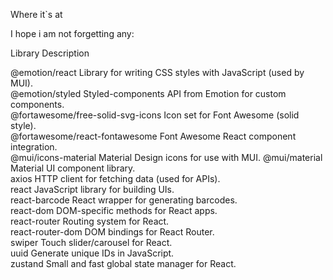 Where it`s at

I hope i am not forgetting any:

Library	                                Description	      

@emotion/react	                        Library for writing CSS styles with JavaScript (used by MUI).	
@emotion/styled	                        Styled-components API from Emotion for custom components.	
@fortawesome/free-solid-svg-icons	    Icon set for Font Awesome (solid style).	
@fortawesome/react-fontawesome	        Font Awesome React component integration.	
@mui/icons-material	                    Material Design icons for use with MUI.	
@mui/material	                        Material UI component library.	
axios	                                HTTP client for fetching data (used for APIs).	
react	                                JavaScript library for building UIs.	
react-barcode	                        React wrapper for generating barcodes.	
react-dom	                            DOM-specific methods for React apps.	
react-router	                        Routing system for React.	
react-router-dom	                    DOM bindings for React Router.	
swiper	                                Touch slider/carousel for React.	
uuid	                                Generate unique IDs in JavaScript.	
zustand	                                Small and fast global state manager for React.	